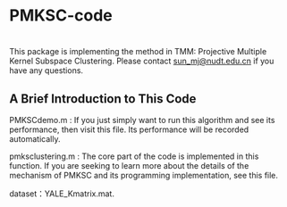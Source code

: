 # PMKSC-code
# 
This package is implementing the method in TMM: Projective Multiple Kernel Subspace Clustering. Please contact sun_mj@nudt.edu.cn if you have any questions.

A Brief Introduction to This Code
-----------------------------------------------------------------------
PMKSCdemo.m : If you just simply want to run this algorithm and see its performance, then visit this file. Its performance will be recorded automatically. 

pmksclustering.m : The core part of the code is implemented in this function. If you are seeking to learn more about the details of the mechanism of PMKSC and its programming implementation, see this file.

dataset：YALE_Kmatrix.mat.
